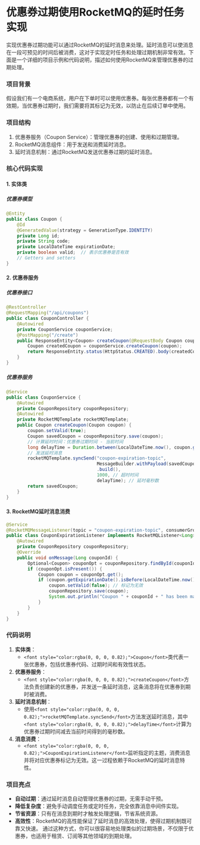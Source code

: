 # 优惠券过期使用RocketMQ的延时任务实现
<font style="color:rgba(0, 0, 0, 0.82);">实现优惠券过期功能可以通过RocketMQ的延时消息来处理。延时消息可以使消息在一段可预见的时间后被消费，这对于实现定时任务和处理过期机制非常有效。下面是一个详细的项目示例和代码说明，描述如何使用RocketMQ来管理优惠券的过期处理。</font>
### <font style="color:rgba(0, 0, 0, 0.82);">项目背景</font>
<font style="color:rgba(0, 0, 0, 0.82);">假设我们有一个电商系统，用户在下单时可以使用优惠券。每张优惠券都有一个有效期，当优惠券过期时，我们需要将其标记为无效，以防止在后续订单中使用。</font>
### <font style="color:rgba(0, 0, 0, 0.82);">项目结构</font>
1. <font style="color:rgba(0, 0, 0, 0.82);">优惠券服务（Coupon Service）：管理优惠券的创建、使用和过期管理。</font>
2. <font style="color:rgba(0, 0, 0, 0.82);">RocketMQ消息组件：用于发送和消费延时消息。</font>
3. <font style="color:rgba(0, 0, 0, 0.82);">延时消息机制：通过RocketMQ发送优惠券过期的延时消息。</font>
### <font style="color:rgba(0, 0, 0, 0.82);">核心代码实现</font>
#### <font style="color:rgba(0, 0, 0, 0.82);">1. 实体类</font>
##### <font style="color:rgba(0, 0, 0, 0.82);">优惠券模型</font>
```java
@Entity  
public class Coupon {  
    @Id  
    @GeneratedValue(strategy = GenerationType.IDENTITY)  
    private Long id;  
    private String code;  
    private LocalDateTime expirationDate;  
    private boolean valid;  // 表示优惠券是否有效  
    // Getters and setters  
}
```
#### <font style="color:rgba(0, 0, 0, 0.82);">2. 优惠券服务</font>
##### <font style="color:rgba(0, 0, 0, 0.82);">优惠券接口</font>
```java
@RestController  
@RequestMapping("/api/coupons")  
public class CouponController {  
    @Autowired  
    private CouponService couponService;  
    @PostMapping("/create")  
    public ResponseEntity<Coupon> createCoupon(@RequestBody Coupon coupon) {  
        Coupon createdCoupon = couponService.createCoupon(coupon);  
        return ResponseEntity.status(HttpStatus.CREATED).body(createdCoupon);  
    }  
}
```
##### <font style="color:rgba(0, 0, 0, 0.82);">优惠券服务</font>
```java
@Service  
public class CouponService {  
    @Autowired  
    private CouponRepository couponRepository;  
    @Autowired  
    private RocketMQTemplate rocketMQTemplate;  
    public Coupon createCoupon(Coupon coupon) {  
        coupon.setValid(true);  
        Coupon savedCoupon = couponRepository.save(coupon);  
        // 计算延时时间：优惠券过期时间 - 当前时间  
        long delayTime = Duration.between(LocalDateTime.now(), coupon.getExpirationDate()).toMillis();  
        // 发送延时消息  
        rocketMQTemplate.syncSend("coupon-expiration-topic",   
                                  MessageBuilder.withPayload(savedCoupon.getId())  
                                  .build(),   
                                  1000, // 超时时间  
                                  delayTime); // 延时毫秒数  
        return savedCoupon;  
    }  
}
```
#### <font style="color:rgba(0, 0, 0, 0.82);">3. RocketMQ延时消息消费</font>
```java
@Service  
@RocketMQMessageListener(topic = "coupon-expiration-topic", consumerGroup = "coupon-consumer-group")  
public class CouponExpirationListener implements RocketMQListener<Long> {  
    @Autowired  
    private CouponRepository couponRepository;  
    @Override  
    public void onMessage(Long couponId) {  
        Optional<Coupon> couponOpt = couponRepository.findById(couponId);  
        if (couponOpt.isPresent()) {  
            Coupon coupon = couponOpt.get();  
            if (coupon.getExpirationDate().isBefore(LocalDateTime.now())) {  
                coupon.setValid(false); // 标记为无效  
                couponRepository.save(coupon);  
                System.out.println("Coupon " + couponId + " has been marked as invalid.");  
            }  
        }  
    }  
}
```
### <font style="color:rgba(0, 0, 0, 0.82);">代码说明</font>
1. **<font style="color:rgba(0, 0, 0, 0.82);">实体类</font>**<font style="color:rgba(0, 0, 0, 0.82);">：</font>
    - `<font style="color:rgba(0, 0, 0, 0.82);">Coupon</font>`<font style="color:rgba(0, 0, 0, 0.82);">类代表一张优惠券，包括优惠券代码、过期时间和有效性状态。</font>
2. **<font style="color:rgba(0, 0, 0, 0.82);">优惠券服务</font>**<font style="color:rgba(0, 0, 0, 0.82);">：</font>
    - `<font style="color:rgba(0, 0, 0, 0.82);">createCoupon</font>`<font style="color:rgba(0, 0, 0, 0.82);">方法负责创建新的优惠券，并发送一条延时消息，这条消息将在优惠券到期时被消费。</font>
3. **<font style="color:rgba(0, 0, 0, 0.82);">延时消息机制</font>**<font style="color:rgba(0, 0, 0, 0.82);">：</font>
    - <font style="color:rgba(0, 0, 0, 0.82);">使用</font>`<font style="color:rgba(0, 0, 0, 0.82);">rocketMQTemplate.syncSend</font>`<font style="color:rgba(0, 0, 0, 0.82);">方法发送延时消息，其中</font>`<font style="color:rgba(0, 0, 0, 0.82);">delayTime</font>`<font style="color:rgba(0, 0, 0, 0.82);">计算为优惠券过期时间减去当前时间得到的毫秒数。</font>
4. **<font style="color:rgba(0, 0, 0, 0.82);">消息消费</font>**<font style="color:rgba(0, 0, 0, 0.82);">：</font>
    - `<font style="color:rgba(0, 0, 0, 0.82);">CouponExpirationListener</font>`<font style="color:rgba(0, 0, 0, 0.82);">监听指定的主题，消费消息并将对应优惠券标记为无效。这一过程依赖于RocketMQ的延时消息特性。</font>
### <font style="color:rgba(0, 0, 0, 0.82);">项目亮点</font>
+ **<font style="color:rgba(0, 0, 0, 0.82);">自动过期</font>**<font style="color:rgba(0, 0, 0, 0.82);">：通过延时消息自动管理优惠券的过期，无需手动干预。</font>
+ **<font style="color:rgba(0, 0, 0, 0.82);">降低复杂度</font>**<font style="color:rgba(0, 0, 0, 0.82);">：避免手动调度任务或定时任务，完全依靠消息中间件实现。</font>
+ **<font style="color:rgba(0, 0, 0, 0.82);">节省资源</font>**<font style="color:rgba(0, 0, 0, 0.82);">：只有在消息到期时才触发处理逻辑，节省系统资源。</font>
+ **<font style="color:rgba(0, 0, 0, 0.82);">高效性</font>**<font style="color:rgba(0, 0, 0, 0.82);">：RocketMQ的高性能保证了延时消息的高效处理，使得过期机制既可靠又快速。</font>
<font style="color:rgba(0, 0, 0, 0.82);">通过这种方式，你可以很容易地处理类似的过期场景，不仅限于优惠券，也适用于租赁、订阅等其他领域的到期处理。</font>
